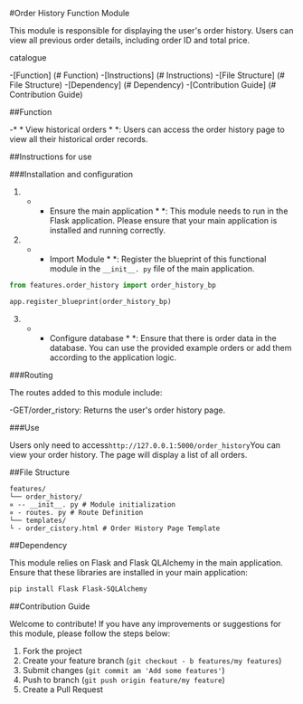 

#Order History Function Module

This module is responsible for displaying the user's order history. Users can view all previous order details, including order ID and total price.

catalogue

-[Function] (# Function)
-[Instructions] (# Instructions)
-[File Structure] (# File Structure)
-[Dependency] (# Dependency)
-[Contribution Guide] (# Contribution Guide)

##Function

-* * View historical orders * *: Users can access the order history page to view all their historical order records.

##Instructions for use

###Installation and configuration

1. * * Ensure the main application * *: This module needs to run in the Flask application. Please ensure that your main application is installed and running correctly.

2. * * Import Module * *: Register the blueprint of this functional module in the ` __init__. py ` file of the main application.

```python
from features.order_history import order_history_bp

app.register_blueprint(order_history_bp)
```

3. * * Configure database * *: Ensure that there is order data in the database. You can use the provided example orders or add them according to the application logic.

###Routing

The routes added to this module include:

-GET/order_ristory: Returns the user's order history page.

###Use

Users only need to access` http://127.0.0.1:5000/order_history `You can view your order history. The page will display a list of all orders.

##File Structure

```
features/
└── order_history/
∝ -- __init__. py # Module initialization
∝ - routes. py # Route Definition
└── templates/
└ - order_cistory.html # Order History Page Template
```

##Dependency

This module relies on Flask and Flask QLAlchemy in the main application. Ensure that these libraries are installed in your main application:

```bash
pip install Flask Flask-SQLAlchemy
```

##Contribution Guide

Welcome to contribute! If you have any improvements or suggestions for this module, please follow the steps below:

1. Fork the project
2. Create your feature branch (` git checkout - b features/my features `)
3. Submit changes (` git commit am 'Add some features' `)
4. Push to branch (` git push origin feature/my feature `)
5. Create a Pull Request

